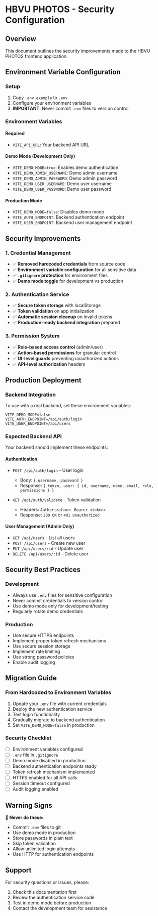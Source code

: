 # HBVU PHOTOS - Security Configuration

## Overview
This document outlines the security improvements made to the HBVU PHOTOS frontend application.

## Environment Variable Configuration

### Setup
1. Copy `.env.example` to `.env`
2. Configure your environment variables
3. **IMPORTANT**: Never commit `.env` files to version control

### Environment Variables

#### Required
- `VITE_API_URL`: Your backend API URL

#### Demo Mode (Development Only)
- `VITE_DEMO_MODE=true`: Enables demo authentication
- `VITE_DEMO_ADMIN_USERNAME`: Demo admin username
- `VITE_DEMO_ADMIN_PASSWORD`: Demo admin password
- `VITE_DEMO_USER_USERNAME`: Demo user username
- `VITE_DEMO_USER_PASSWORD`: Demo user password

#### Production Mode
- `VITE_DEMO_MODE=false`: Disables demo mode
- `VITE_AUTH_ENDPOINT`: Backend authentication endpoint
- `VITE_USER_ENDPOINT`: Backend user management endpoint

## Security Improvements

### 1. Credential Management
- ✅ **Removed hardcoded credentials** from source code
- ✅ **Environment variable configuration** for all sensitive data
- ✅ **`.gitignore` protection** for environment files
- ✅ **Demo mode toggle** for development vs production

### 2. Authentication Service
- ✅ **Secure token storage** with localStorage
- ✅ **Token validation** on app initialization
- ✅ **Automatic session cleanup** on invalid tokens
- ✅ **Production-ready backend integration** prepared

### 3. Permission System
- ✅ **Role-based access control** (admin/user)
- ✅ **Action-based permissions** for granular control
- ✅ **UI-level guards** preventing unauthorized actions
- ✅ **API-level authorization** headers

## Production Deployment

### Backend Integration
To use with a real backend, set these environment variables:

```env
VITE_DEMO_MODE=false
VITE_AUTH_ENDPOINT=/api/auth/login
VITE_USER_ENDPOINT=/api/users
```

### Expected Backend API
Your backend should implement these endpoints:

#### Authentication
- `POST /api/auth/login` - User login
  - Body: `{ username, password }`
  - Response: `{ token, user: { id, username, name, email, role, permissions } }`

- `GET /api/auth/validate` - Token validation
  - Headers: `Authorization: Bearer <token>`
  - Response: `200 OK` or `401 Unauthorized`

#### User Management (Admin Only)
- `GET /api/users` - List all users
- `POST /api/users` - Create new user
- `PUT /api/users/:id` - Update user
- `DELETE /api/users/:id` - Delete user

## Security Best Practices

### Development
- Always use `.env` files for sensitive configuration
- Never commit credentials to version control
- Use demo mode only for development/testing
- Regularly rotate demo credentials

### Production
- Use secure HTTPS endpoints
- Implement proper token refresh mechanisms
- Use secure session storage
- Implement rate limiting
- Use strong password policies
- Enable audit logging

## Migration Guide

### From Hardcoded to Environment Variables
1. Update your `.env` file with current credentials
2. Deploy the new authentication service
3. Test login functionality
4. Gradually migrate to backend authentication
5. Set `VITE_DEMO_MODE=false` in production

### Security Checklist
- [ ] Environment variables configured
- [ ] `.env` file in `.gitignore`
- [ ] Demo mode disabled in production
- [ ] Backend authentication endpoints ready
- [ ] Token refresh mechanism implemented
- [ ] HTTPS enabled for all API calls
- [ ] Session timeout configured
- [ ] Audit logging enabled

## Warning Signs
🚨 **Never do these:**
- Commit `.env` files to git
- Use demo mode in production
- Store passwords in plain text
- Skip token validation
- Allow unlimited login attempts
- Use HTTP for authentication endpoints

## Support
For security questions or issues, please:
1. Check this documentation first
2. Review the authentication service code
3. Test in demo mode before production
4. Contact the development team for assistance
